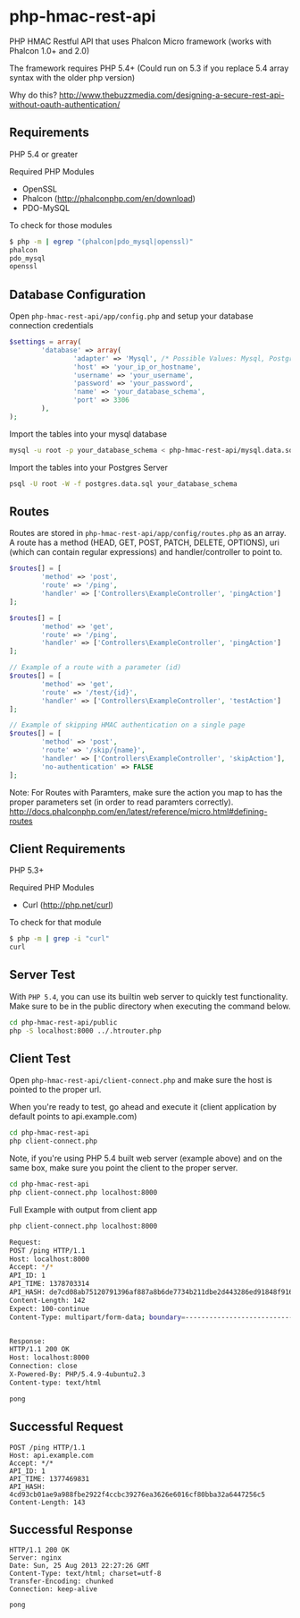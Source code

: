 php-hmac-rest-api
=================

 

PHP HMAC Restful API that uses Phalcon Micro framework (works with Phalcon 1.0+ and 2.0)

The framework requires PHP 5.4+ (Could run on 5.3 if you replace 5.4 array syntax with the older php version)

Why do this?
http://www.thebuzzmedia.com/designing-a-secure-rest-api-without-oauth-authentication/

Requirements
---------
PHP 5.4 or greater


Required PHP Modules
- OpenSSL
- Phalcon (http://phalconphp.com/en/download)
- PDO-MySQL


To check for those modules
```bash
$ php -m | egrep "(phalcon|pdo_mysql|openssl)"
phalcon
pdo_mysql
openssl
```

Database Configuration
--------------
Open  `php-hmac-rest-api/app/config.php` and setup your database connection credentials

```php
$settings = array(
        'database' => array(
                'adapter' => 'Mysql', /* Possible Values: Mysql, Postgres, Sqlite */
                'host' => 'your_ip_or_hostname',
                'username' => 'your_username',
                'password' => 'your_password',
                'name' => 'your_database_schema',
                'port' => 3306
        ),
);
```

Import the tables into your mysql database
```bash
mysql -u root -p your_database_schema < php-hmac-rest-api/mysql.data.sql
```
Import the tables into your Postgres Server
```bash
psql -U root -W -f postgres.data.sql your_database_schema
```

Routes
-------------
Routes are stored in `php-hmac-rest-api/app/config/routes.php` as an array. A route has a method (HEAD, GET, POST, PATCH, DELETE, OPTIONS), uri (which can contain regular expressions) and handler/controller to point to.

```php
$routes[] = [
        'method' => 'post',
        'route' => '/ping',
        'handler' => ['Controllers\ExampleController', 'pingAction']
];

$routes[] = [
        'method' => 'get',
        'route' => '/ping',
        'handler' => ['Controllers\ExampleController', 'pingAction']
];

// Example of a route with a parameter (id)
$routes[] = [
        'method' => 'get',
        'route' => '/test/{id}',
        'handler' => ['Controllers\ExampleController', 'testAction']
];

// Example of skipping HMAC authentication on a single page
$routes[] = [
        'method' => 'post',
        'route' => '/skip/{name}',
        'handler' => ['Controllers\ExampleController', 'skipAction'],
        'no-authentication' => FALSE
];
```

Note: For Routes with Paramters, make sure the action you map to has the proper parameters set (in order to read paramters correctly). 
http://docs.phalconphp.com/en/latest/reference/micro.html#defining-routes

Client Requirements
-------------
PHP 5.3+

Required PHP Modules
- Curl (http://php.net/curl)

To check for that module
```bash
$ php -m | grep -i "curl"
curl
```

Server Test
-------------

With `PHP 5.4`, you can use its builtin web server to quickly test functionality. Make sure to be in the public directory when executing the command below.

```bash
cd php-hmac-rest-api/public
php -S localhost:8000 ../.htrouter.php
```

Client Test
-------------

Open `php-hmac-rest-api/client-connect.php` and make sure the host is pointed to the proper url.


When you're ready to test, go ahead and execute it (client application by default points to api.example.com)
```bash
cd php-hmac-rest-api
php client-connect.php
```
Note, if you're using PHP 5.4 built web server (example above) and on the same box, make sure you point the client to the proper server.

```bash
cd php-hmac-rest-api
php client-connect.php localhost:8000
```

Full Example with output from client app
```bash
php client-connect.php localhost:8000

Request: 
POST /ping HTTP/1.1
Host: localhost:8000
Accept: */*
API_ID: 1
API_TIME: 1378703314
API_HASH: de7cd08ab75120791396af887a8b6de7734b211dbe2d443286ed91848f916190
Content-Length: 142
Expect: 100-continue
Content-Type: multipart/form-data; boundary=----------------------------5d9301537cda


Response:
HTTP/1.1 200 OK
Host: localhost:8000
Connection: close
X-Powered-By: PHP/5.4.9-4ubuntu2.3
Content-type: text/html

pong
```

Successful Request
---------------

```http
POST /ping HTTP/1.1
Host: api.example.com
Accept: */*
API_ID: 1
API_TIME: 1377469831
API_HASH: 4cd93cb01ae9a988fbe2922f4ccbc39276ea3626e6016cf80bba32a6447256c5
Content-Length: 143
```

Successful Response
---------------

```http
HTTP/1.1 200 OK
Server: nginx
Date: Sun, 25 Aug 2013 22:27:26 GMT
Content-Type: text/html; charset=utf-8
Transfer-Encoding: chunked
Connection: keep-alive

pong
```
